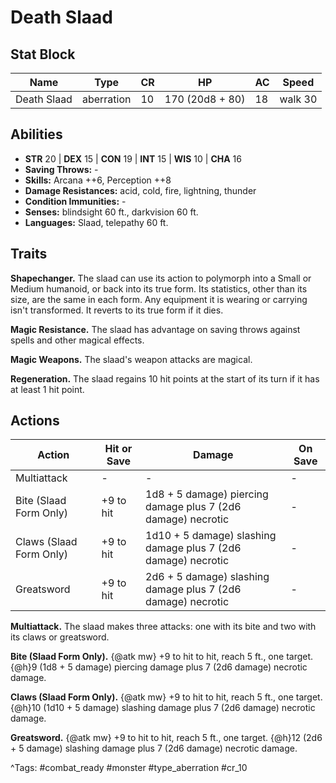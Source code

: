 # Death Slaad

## Stat Block

| Name | Type | CR | HP | AC | Speed |
|------|------|----|----|----|-------|
| Death Slaad | aberration | 10 | 170 (20d8 + 80) | 18 | walk 30 |

## Abilities

- **STR** 20 | **DEX** 15 | **CON** 19 | **INT** 15 | **WIS** 10 | **CHA** 16
- **Saving Throws:** -  
- **Skills:** Arcana ++6, Perception ++8  
- **Damage Resistances:** acid, cold, fire, lightning, thunder  
- **Condition Immunities:** -  
- **Senses:** blindsight 60 ft., darkvision 60 ft.  
- **Languages:** Slaad, telepathy 60 ft.

## Traits

**Shapechanger.** The slaad can use its action to polymorph into a Small or Medium humanoid, or back into its true form. Its statistics, other than its size, are the same in each form. Any equipment it is wearing or carrying isn't transformed. It reverts to its true form if it dies.

**Magic Resistance.** The slaad has advantage on saving throws against spells and other magical effects.

**Magic Weapons.** The slaad's weapon attacks are magical.

**Regeneration.** The slaad regains 10 hit points at the start of its turn if it has at least 1 hit point.


## Actions

| Action | Hit or Save | Damage | On Save |
|--------|--------------|--------|----------|
| Multiattack | - | - | - |
| Bite (Slaad Form Only) | +9 to hit | 1d8 + 5 damage) piercing damage plus 7 (2d6 damage) necrotic | - |
| Claws (Slaad Form Only) | +9 to hit | 1d10 + 5 damage) slashing damage plus 7 (2d6 damage) necrotic | - |
| Greatsword | +9 to hit | 2d6 + 5 damage) slashing damage plus 7 (2d6 damage) necrotic | - |

**Multiattack.** The slaad makes three attacks: one with its bite and two with its claws or greatsword.

**Bite (Slaad Form Only).** {@atk mw} +9 to hit to hit, reach 5 ft., one target. {@h}9 (1d8 + 5 damage) piercing damage plus 7 (2d6 damage) necrotic damage.

**Claws (Slaad Form Only).** {@atk mw} +9 to hit to hit, reach 5 ft., one target. {@h}10 (1d10 + 5 damage) slashing damage plus 7 (2d6 damage) necrotic damage.

**Greatsword.** {@atk mw} +9 to hit to hit, reach 5 ft., one target. {@h}12 (2d6 + 5 damage) slashing damage plus 7 (2d6 damage) necrotic damage.


^Tags: #combat_ready #monster #type_aberration #cr_10